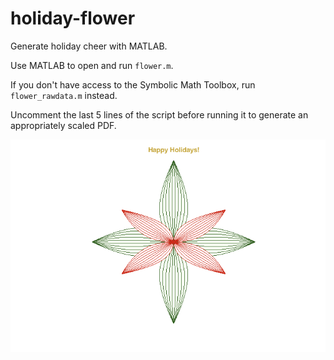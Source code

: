 # holiday-flower
Generate holiday cheer with MATLAB.

Use MATLAB to open and run `flower.m`.

If you don't have access to the Symbolic Math Toolbox, run `flower_rawdata.m` instead.

Uncomment the last 5 lines of the script before running it to generate an appropriately scaled PDF.

![Holiday flower](flower.png)

